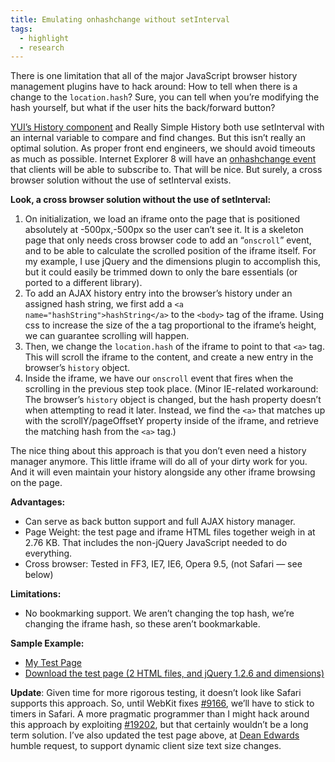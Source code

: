 ```yaml
---
title: Emulating onhashchange without setInterval
tags:
  - highlight
  - research
---
```


There is one limitation that all of the major JavaScript browser history management plugins have to hack around:  How to tell when there is a change to the `location.hash`?  Sure, you can tell when you’re modifying the hash yourself, but what if the user hits the back/forward button?

[YUI’s History component](http://developer.yahoo.com/yui/history/) and Really Simple History both use setInterval with an internal variable to compare and find changes.  But this isn’t really an optimal solution.  As proper front end engineers, we should avoid timeouts as much as possible.  Internet Explorer 8 will have an [onhashchange event][event] that clients will be able to subscribe to.  That will be nice.  But surely, a cross browser solution without the use of setInterval exists.

[event]: http://msdn.microsoft.com/en-us/library/cc288209(VS.85).aspx

**Look, a cross browser solution without the use of setInterval:**

1.  On initialization, we load an iframe onto the page that is positioned absolutely at -500px,-500px so the user can’t see it. It is a skeleton page that only needs cross browser code to add an “`onscroll`” event, and to be able to calculate the scrolled position of the iframe itself.  For my example, I use jQuery and the dimensions plugin to accomplish this, but it could easily be trimmed down to only the bare essentials (or ported to a different library).
2.  To add an AJAX history entry into the browser’s history under an assigned hash string, we first add a `<a name="hashString">hashString</a>` to the `<body>` tag of the iframe.  Using css to increase the size of the a tag proportional to the iframe’s height, we can guarantee scrolling will happen.
3.  Then, we change the `location.hash` of the iframe to point to that `<a>` tag.  This will scroll the iframe to the content, and create a new entry in the browser’s `history` object.
4.  Inside the iframe, we have our `onscroll` event that fires when the scrolling in the previous step took place.  (Minor IE-related workaround: The browser’s `history` object is changed, but the hash property doesn’t when attempting to read it later.  Instead, we find the `<a>` that matches up with the scrollY/pageOffsetY property inside of the iframe, and retrieve the matching hash from the `<a>` tag.)

The nice thing about this approach is that you don’t even need a history manager anymore.  This little iframe will do all of your dirty work for you.  And it will even maintain your history alongside any other iframe browsing on the page.

**Advantages:**

*   Can serve as back button support and full AJAX history manager.
*   Page Weight: the test page and iframe HTML files together weigh in at 2.76 KB.  That includes the non-jQuery JavaScript needed to do everything.
*   Cross browser: Tested in FF3, IE7, IE6, Opera 9.5, (not Safari — see below)

**Limitations:**

*   No bookmarking support.  We aren’t changing the top hash, we’re changing the iframe hash, so these aren’t bookmarkable.

**Sample Example:**

*   [My Test Page](http://www.zachleat.com/Projects/history/)
*   [Download the test page (2 HTML files, and jQuery 1.2.6 and dimensions)](http://www.zachleat.com/Projects/history/history.zip)

**Update**: Given time for more rigorous testing, it doesn’t look like Safari supports this approach.  So, until WebKit fixes [#9166](https://bugs.webkit.org/show_bug.cgi?id=9166), we’ll have to stick to timers in Safari.  A more pragmatic programmer than I might hack around this approach by exploiting [#19202](https://bugs.webkit.org/show_bug.cgi?id=19202), but that certainly wouldn’t be a long term solution.  I’ve also updated the test page above, at [Dean Edwards](http://dean.edwards.name/) humble request, to support dynamic client size text size changes.
